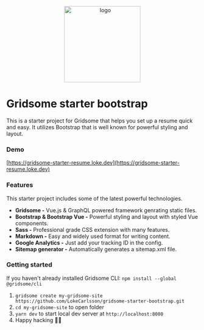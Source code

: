 <p align="center"><a href="https://gridsome-starter-resume.loke.dev"><img alt="logo" width="200" src="https://gridsome-starter-bootstrap.loke.dev/logo.png" /></a></p>

# Gridsome starter bootstrap

This is a starter project for Gridsome that helps you set up a resume quick and easy. It utilizes Bootstrap that is well known for powerful styling and layout.

### Demo

[https://gridsome-starter-resume.loke.dev](https://gridsome-starter-resume.loke.dev)

### Features

This starter project includes some of the latest powerful technologies.

- **Gridsome -** Vue.js & GraphQL powered framework genrating static files.
- **Bootstrap & Bootstrap Vue -** Powerful styling and layout with styled Vue components.
- **Sass -** Professional grade CSS extension with many features.
- **Markdown -** Easy and widely used format for writing content.
- **Google Analytics -** Just add your tracking ID in the config.
- **Sitemap generator -** Automatically generates a sitemap.xml file.

### Getting started

If you haven't already installed Gridsome CLI: `npm install --global @gridsome/cli`

1. `gridsome create my-gridsome-site https://github.com/LokeCarlsson/gridsome-starter-bootstrap.git`
2. `cd my-gridsome-site` to open folder
3. `yarn dev` to start local dev server at `http://localhost:8080`
4. Happy hacking 🎉🙌
